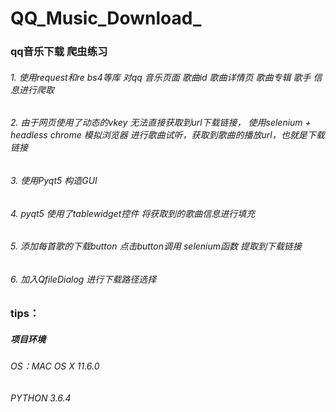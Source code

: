 # QQ_Music_Download_
### qq音乐下载 爬虫练习
###### 1. 使用request和re bs4等库 对qq 音乐页面 歌曲id 歌曲详情页 歌曲专辑 歌手 信息进行爬取
###### 2. 由于网页使用了动态的vkey 无法直接获取到url下载链接， 使用selenium + headless chrome 模拟浏览器 进行歌曲试听，获取到歌曲的播放url，也就是下载链接
###### 3. 使用Pyqt5 构造GUI 
###### 4. pyqt5 使用了tablewidget控件 将获取到的歌曲信息进行填充 
###### 5. 添加每首歌的下载button 点击button调用 selenium函数 提取到下载链接
###### 6. 加入QfileDialog 进行下载路径选择

### tips：
##### 项目环境
###### OS：MAC OS X 11.6.0
###### PYTHON 3.6.4
